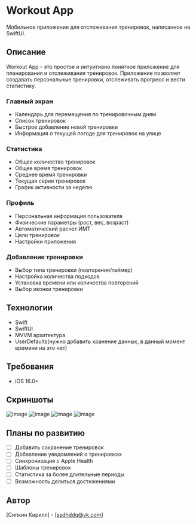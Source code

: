 # Workout App

Мобильное приложение для отслеживания тренировок, написанное на SwiftUI.

## Описание

Workout App - это простое и интуитивно понятное приложение для планирования и отслеживания тренировок. Приложение позволяет создавать персональные тренировки, отслеживать прогресс и вести статистику.

### Главный экран
- Календарь для перемещения по тренировочным дням
- Список тренировок
- Быстрое добавление новой тренировки
- Информация о текущей погоде для тренировок на улице

### Статистика
- Общее количество тренировок
- Общее время тренировок
- Среднее время тренировки
- Текущая серия тренировок
- График активности за неделю

### Профиль
- Персональная информация пользователя
- Физические параметры (рост, вес, возраст)
- Автоматический расчет ИМТ
- Цели тренировок
- Настройки приложения

### Добавление тренировки
- Выбор типа тренировки (повторения/таймер)
- Настройка количества подходов
- Установка времени или количества повторений
- Выбор иконки тренировки

## Технологии

- Swift
- SwiftUI
- MVVM архитектура
- UserDefaults(нужно добавить хранение данных, в данный момент времени на это нет)

## Требования

- iOS 16.0+

## Скриншоты

![image](https://github.com/user-attachments/assets/8c33ac28-d3a9-44a7-82db-4318ff7845a7) ![image](https://github.com/user-attachments/assets/3af9dada-536e-49d5-bd42-211201a23cc3) ![image](https://github.com/user-attachments/assets/dc79eb00-e4e0-447d-9183-7a2869799c30) ![image](https://github.com/user-attachments/assets/555f9d8c-77df-4eb6-9d16-bfbc93878008)




## Планы по развитию

- [ ] Добавить сохранение тренировок
- [ ] Добавление уведомлений о тренировках
- [ ] Синхронизация с Apple Health
- [ ] Шаблоны тренировок
- [ ] Статистика за более длительные периоды
- [ ] Возможность делиться достижениями

## Автор

[Сипкин Кирилл] - [ssdhddq@vk.com]
